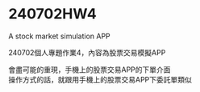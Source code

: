 # 240702HW4
A stock market simulation APP

240702個人專題作業4，內容為股票交易模擬APP<br>

會盡可能的重現，手機上的股票交易APP的下單介面<br>
操作方式的話，就跟用手機上的股票交易APP下委託單類似<br>
